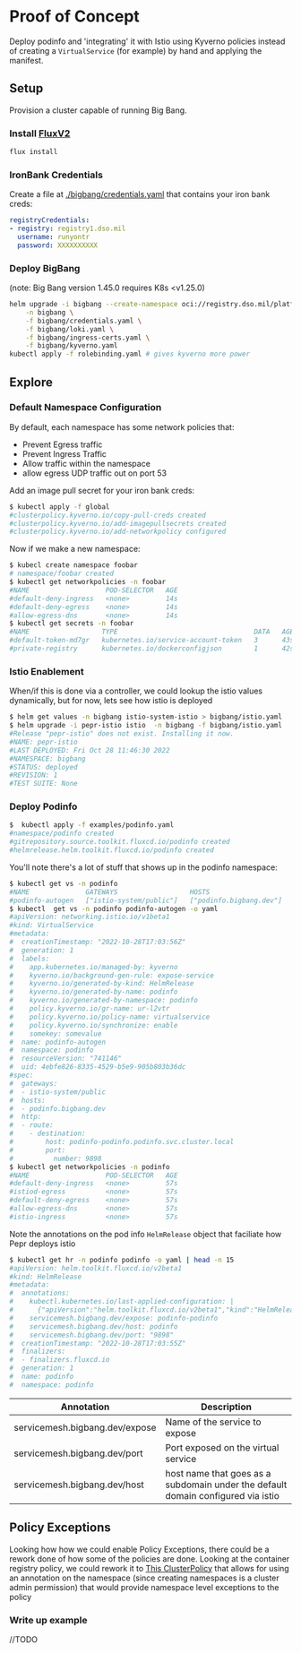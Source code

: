 # Proof of Concept

Deploy podinfo and 'integrating' it with Istio using Kyverno policies instead of creating a `VirtualService` (for example) by hand and applying the manifest.

## Setup

Provision a cluster capable of running Big Bang.

### Install [FluxV2](https://fluxcd.io/flux/cmd/)

```sh
flux install
``` 

### IronBank Credentials

Create a file at [./bigbang/credentials.yaml](./bigbang/credentials.yaml) that contains your iron bank creds:

```yaml
registryCredentials:
- registry: registry1.dso.mil
  username: runyontr
  password: XXXXXXXXXX
```

### Deploy BigBang
(note: Big Bang version 1.45.0 requires K8s <v1.25.0)
```bash
helm upgrade -i bigbang --create-namespace oci://registry.dso.mil/platform-one/big-bang/bigbang/bigbang --version 1.45.0 \
    -n bigbang \
    -f bigbang/credentials.yaml \
    -f bigbang/loki.yaml \
    -f bigbang/ingress-certs.yaml \
    -f bigbang/kyverno.yaml 
kubectl apply -f rolebinding.yaml # gives kyverno more power
```

## Explore
### Default Namespace Configuration

By default, each namespace has some network policies that:
* Prevent Egress traffic
* Prevent Ingress Traffic
* Allow traffic within the namespace
* allow egress UDP traffic out on port 53

Add an image pull secret for your iron bank creds:

```bash
$ kubectl apply -f global                               
#clusterpolicy.kyverno.io/copy-pull-creds created
#clusterpolicy.kyverno.io/add-imagepullsecrets created
#clusterpolicy.kyverno.io/add-networkpolicy configured
```
Now if we make a new namespace:

```sh
$ kubecl create namespace foobar
# namespace/foobar created
$ kubectl get networkpolicies -n foobar                 
#NAME                   POD-SELECTOR   AGE
#default-deny-ingress   <none>         14s
#default-deny-egress    <none>         14s
#allow-egress-dns       <none>         14s
$ kubectl get secrets -n foobar                                                                                                     
#NAME                  TYPE                                  DATA   AGE
#default-token-md7gr   kubernetes.io/service-account-token   3      43s
#private-registry      kubernetes.io/dockerconfigjson        1      42s
```


### Istio Enablement

When/if this is done via a controller, we could lookup the istio values dynamically, but for now, lets see how istio is deployed

```bash
$ helm get values -n bigbang istio-system-istio > bigbang/istio.yaml
$ helm upgrade -i pepr-istio istio  -n bigbang -f bigbang/istio.yaml
#Release "pepr-istio" does not exist. Installing it now.
#NAME: pepr-istio
#LAST DEPLOYED: Fri Oct 28 11:46:30 2022
#NAMESPACE: bigbang
#STATUS: deployed
#REVISION: 1
#TEST SUITE: None
```

### Deploy Podinfo

```bash
$  kubectl apply -f examples/podinfo.yaml 
#namespace/podinfo created
#gitrepository.source.toolkit.fluxcd.io/podinfo created
#helmrelease.helm.toolkit.fluxcd.io/podinfo created
```

You'll note there's a lot of stuff that shows up in the podinfo namespace:

```bash
$ kubectl get vs -n podinfo        
#NAME              GATEWAYS                  HOSTS                     AGE
#podinfo-autogen   ["istio-system/public"]   ["podinfo.bigbang.dev"]   42s
$ kubectl  get vs -n podinfo podinfo-autogen -o yaml
#apiVersion: networking.istio.io/v1beta1
#kind: VirtualService
#metadata:
#  creationTimestamp: "2022-10-28T17:03:56Z"
#  generation: 1
#  labels:
#    app.kubernetes.io/managed-by: kyverno
#    kyverno.io/background-gen-rule: expose-service
#    kyverno.io/generated-by-kind: HelmRelease
#    kyverno.io/generated-by-name: podinfo
#    kyverno.io/generated-by-namespace: podinfo
#    policy.kyverno.io/gr-name: ur-l2vtr
#    policy.kyverno.io/policy-name: virtualservice
#    policy.kyverno.io/synchronize: enable
#    somekey: somevalue
#  name: podinfo-autogen
#  namespace: podinfo
#  resourceVersion: "741146"
#  uid: 4ebfe826-8335-4529-b5e9-905b803b36dc
#spec:
#  gateways:
#  - istio-system/public
#  hosts:
#  - podinfo.bigbang.dev
#  http:
#  - route:
#    - destination:
#        host: podinfo-podinfo.podinfo.svc.cluster.local
#        port:
#          number: 9898
$ kubectl get networkpolicies -n podinfo                               
#NAME                   POD-SELECTOR   AGE
#default-deny-ingress   <none>         57s
#istiod-egress          <none>         57s
#default-deny-egress    <none>         57s
#allow-egress-dns       <none>         57s
#istio-ingress          <none>         57s
```

Note the annotations on the pod info `HelmRelease` object that faciliate how Pepr deploys istio

```bash
$ kubectl get hr -n podinfo podinfo -o yaml | head -n 15
#apiVersion: helm.toolkit.fluxcd.io/v2beta1
#kind: HelmRelease
#metadata:
#  annotations:
#    kubectl.kubernetes.io/last-applied-configuration: |
#      {"apiVersion":"helm.toolkit.fluxcd.io/v2beta1","kind":"HelmRelease","metadata":{"annotations":{"servicemesh.bigbang.dev/expose":"podinfo-podinfo","servicemesh.bigbang.dev/host":"podinfo","servicemesh.bigbang.dev/port":"9898"},"name":"podinfo","namespace":"podinfo"},"spec":{"chart":{"spec":{"chart":"charts/podinfo","sourceRef":{"kind":"GitRepository","name":"podinfo"}}},"interval":"1m0s","targetNamespace":"podinfo","values":{"image":{"repository":"registry.dso.mil/platform-one/big-bang/apps/sandbox/podinfo/podinfo"},"istio":{"enabled":true},"logLevel":"trace","podAnnotations":{"kiali.io/dashboards":"go,envoy","kiali.io/runtimes":"go,envoy"},"redis":{"enabled":false,"repository":"registry1.dso.mil/ironbank/bitnami/redis"},"replicaCount":1,"serviceMonitor":{"enabled":true,"interval":"30s"}}}}
#    servicemesh.bigbang.dev/expose: podinfo-podinfo
#    servicemesh.bigbang.dev/host: podinfo
#    servicemesh.bigbang.dev/port: "9898"
#  creationTimestamp: "2022-10-28T17:03:55Z"
#  finalizers:
#  - finalizers.fluxcd.io
#  generation: 1
#  name: podinfo
#  namespace: podinfo
```


| Annotation | Description |
| --- | ---|
| servicemesh.bigbang.dev/expose| Name of the service to expose |
| servicemesh.bigbang.dev/port| Port exposed on the virtual service |
| servicemesh.bigbang.dev/host | host name that goes as a subdomain under the default domain configured via istio |




## Policy Exceptions

Looking how how we could enable Policy Exceptions, there could be a rework done of how some of the policies are done.  Looking at the container registry policy, we could rework it to [This ClusterPolicy](./policy/registries.yaml) that allows for using an annotation on the namespace (since creating namespaces is a cluster admin permission) that would provide namespace level exceptions to the policy

### Write up example

//TODO
